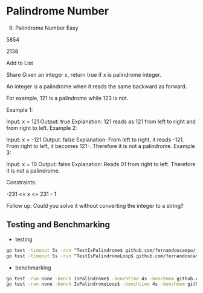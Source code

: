# Palindrome Number

9. Palindrome Number
Easy

5854

2138

Add to List

Share
Given an integer x, return true if x is palindrome integer.

An integer is a palindrome when it reads the same backward as forward.

For example, 121 is a palindrome while 123 is not.
 

Example 1:

Input: x = 121
Output: true
Explanation: 121 reads as 121 from left to right and from right to left.
Example 2:

Input: x = -121
Output: false
Explanation: From left to right, it reads -121. From right to left, it becomes 121-. Therefore it is not a palindrome.
Example 3:

Input: x = 10
Output: false
Explanation: Reads 01 from right to left. Therefore it is not a palindrome.
 

Constraints:

-231 <= x <= 231 - 1
 

Follow up: Could you solve it without converting the integer to a string?

## Testing and Benchmarking

* testing

```sh
go test -timeout 5s -run ^TestIsPalindrome$ github.com/fernandoocampo/justforfun/palindronum
go test -timeout 5s -run ^TestIsPalindromeLoop$ github.com/fernandoocampo/justforfun/palindronum
```

* benchmarking

```sh
go test -run none -bench IsPalindrome$ -benchtime 4s -benchmem github.com/fernandoocampo/justforfun/palindronum
go test -run none -bench IsPalindromeLoop$ -benchtime 4s -benchmem github.com/fernandoocampo/justforfun/palindronum
```